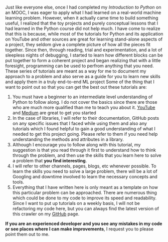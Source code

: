 Just like everyone else, once I had completed my *Introduction to Python* on an MOOC, I was eager to apply what I had learned on a real-world machine learning problem. However, when it actually came time to build something useful, I realized that the toy projects and purely conceptual lessons that I had learned in the Python course did not help much. I have come to realize that this is because, while most of the tutorials for Python and its application on YouTube and other sources are great for learning stand-alone aspects of a project, they seldom give a complete picture of how all the pieces fit together. Since then, through reading, trial and experimentation, and a lot of sleepless nights of debugging, I started to learn how different blocks can be put together to form a coherent project and began realizing that with a little foresight, programming can be used to perfrom anything that you need. These series of tutorials are meant as a way for me to document my approach to a problem and also serve as a guide for you to learn new skills and apply them in a truly end-to-end ML project
Some of the thing that I want to point out so that you can get the best out these tutorials are:
1. You must have a beginner to an intermediate level understanding of Python to follow along. I do not cover the basics since there are those who are much more qualified than me to teach you about it. [YouTube](https://www.youtube.com/watch?v=YYXdXT2l-Gg&list=PL-osiE80TeTt2d9bfVyTiXJA-UTHn6WwU) and [Medium](https://medium.com/topic/programming) are great to get you started
2. In the case of libraries, I will refer to their documentation, GitHub posts on any specific issues that I faced while using them and also any tutorials which I found helpful to gain a good understanding of what I needed to get this project going. Please refer to them if you need help understanding the methods and attributes in a library.
3. Although I encourage you to follow along with this tutorial, my suggestion is that you read through it first to understand how to think through the problem, and then use the skills that you learn here to solve a problem that **you find interesting**.
4. I will refer to other channels, pages, blogs, etc whenever possible. To learn the skills you need to solve a large problem, there will be a lot of Googling and downtime involved to learn the necessary concepts and tools.
5. Everything that I have written here is only meant as a template on how this particular problem can be approached. There are numerous thing which could be done to my code to improve its speed and readability. Since I want to put up tutorials on a weekly basis, I will not be refactoring my code here, but you can always find the latest version of this crawler on my [GitHub](https://github.com/vigvisw) page.

**If you are an experienced developer and you see any mistakes in my code or see places where I can make improvements**, I request you to please point them out to me.

